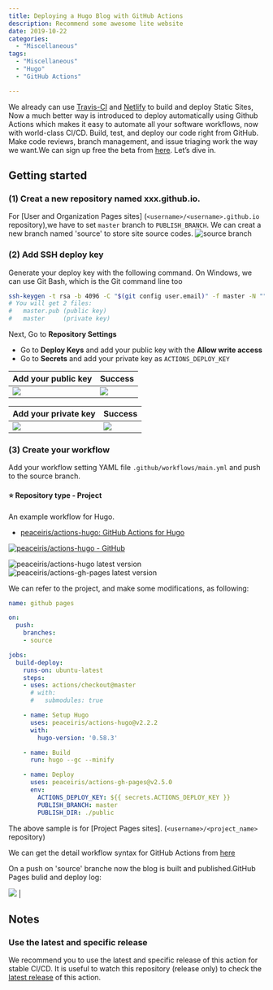 ```yaml
---
title: Deploying a Hugo Blog with GitHub Actions
description: Recommend some awesome lite website
date: 2019-10-22
categories:
  - "Miscellaneous"
tags:
  - "Miscellaneous"
  - "Hugo"
  - "GitHub Actions"

---
```


We already can use [Travis-CI](https://travis-ci.org) and [Netlify](https://www.netlify.com) to build and deploy Static Sites, Now a much better way is introduced to deploy automatically using Github Actions which makes it easy to automate all your software workflows, now with world-class CI/CD. Build, test, and deploy our code right from GitHub. Make code reviews, branch management, and issue triaging work the way we want.We can sign up free the beta from [here](https://github.com/features/actions). Let’s dive in.
<!--more-->
## Getting started

### (1)  Creat a new repository named xxx.github.io. 
For [User and Organization Pages sites] (`<username>/<username>.github.io` repository),we have to set `master` branch to `PUBLISH_BRANCH`.
We can creat a new branch named 'source' to store site source codes.
![source branch](https://f000.backblazeb2.com/file/canicula/ImgURL/source+branch.png)

### (2) Add SSH deploy key

Generate your deploy key with the following command.
On Windows, we can use Git Bash, which is the Git command line too

```sh
ssh-keygen -t rsa -b 4096 -C "$(git config user.email)" -f master -N ""
# You will get 2 files:
#   master.pub (public key)
#   master     (private key)
```

Next, Go to **Repository Settings**

- Go to **Deploy Keys** and add your public key with the **Allow write access**
- Go to **Secrets** and add your private key as `ACTIONS_DEPLOY_KEY`

| Add your public key | Success |
|---|---|
| ![](https://f000.backblazeb2.com/file/canicula/ImgURL/deploy-keys-1.jpg) | ![](https://f000.backblazeb2.com/file/canicula/ImgURL/deploy-keys-2.jpg) |

| Add your private key | Success |
|---|---|
| ![](https://f000.backblazeb2.com/file/canicula/ImgURL/secrets-1.jpg) | ![](https://f000.backblazeb2.com/file/canicula/ImgURL/secrets-2.jpg) |

### (3) Create your workflow

Add your workflow setting YAML file `.github/workflows/main.yml` and push to the source branch.
#### ⭐️ Repository type - Project

An example workflow for Hugo.

- [peaceiris/actions-hugo: GitHub Actions for Hugo](https://github.com/peaceiris/actions-hugo)

[![peaceiris/actions-hugo - GitHub](https://gh-card.dev/repos/peaceiris/actions-hugo.svg?fullname)](https://github.com/peaceiris/actions-hugo)

![peaceiris/actions-hugo latest version](https://img.shields.io/github/release/peaceiris/actions-hugo.svg?label=peaceiris%2Factions-hugo)
![peaceiris/actions-gh-pages latest version](https://img.shields.io/github/release/peaceiris/actions-gh-pages.svg?label=peaceiris%2Factions-gh-pages)

We can refer to the project, and make some modifications, as following:

```yaml
name: github pages

on:
  push:
    branches:
    - source

jobs:
  build-deploy:
    runs-on: ubuntu-latest
    steps:
    - uses: actions/checkout@master
      # with:
      #   submodules: true

    - name: Setup Hugo
      uses: peaceiris/actions-hugo@v2.2.2
      with:
        hugo-version: '0.58.3'

    - name: Build
      run: hugo --gc --minify

    - name: Deploy
      uses: peaceiris/actions-gh-pages@v2.5.0
      env:
        ACTIONS_DEPLOY_KEY: ${{ secrets.ACTIONS_DEPLOY_KEY }}
        PUBLISH_BRANCH: master
        PUBLISH_DIR: ./public
```
The above sample is for [Project Pages sites]. (`<username>/<project_name>` repository)

We can get the detail workflow syntax for GitHub Actions from [here](https://help.github.com/en/github/automating-your-workflow-with-github-actions/workflow-syntax-for-github-actions)

On a push on 'source' branche now the blog is built and published.GitHub Pages bulid and deploy log:

![](https://f000.backblazeb2.com/file/canicula/ImgURL/deploy.png) |

## Notes

###  Use the latest and specific release

We recommend you to use the latest and specific release of this action for stable CI/CD.
It is useful to watch this repository (release only) to check the [latest release] of this action.

[latest release]: https://github.com/peaceiris/actions-gh-pages/releases

